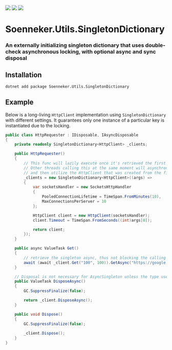 [![](https://img.shields.io/nuget/v/Soenneker.Utils.SingletonDictionary.svg?style=for-the-badge)](https://www.nuget.org/packages/Soenneker.Utils.SingletonDictionary/)
[![](https://img.shields.io/github/actions/workflow/status/soenneker/soenneker.utils.singletondictionary/publish-package.yml?style=for-the-badge)](https://github.com/soenneker/soenneker.utils.singletondictionary/actions/workflows/publish-package.yml)
[![](https://img.shields.io/nuget/dt/Soenneker.Utils.SingletonDictionary.svg?style=for-the-badge)](https://www.nuget.org/packages/Soenneker.Utils.SingletonDictionary/)

# ![]() Soenneker.Utils.SingletonDictionary
### An externally initializing singleton dictionary that uses double-check asynchronous locking, with optional async and sync disposal

## Installation

```
dotnet add package Soenneker.Utils.SingletonDictionary
```

## Example

Below is a long-living `HttpClient` implementation using `SingletonDictionary` with different settings. It guarantees only one instance of a particular key is instantiated due to the locking.

```csharp
public class HttpRequester : IDisposable, IAsyncDisposable
{
    private readonly SingletonDictionary<HttpClient> _clients;

    public HttpRequester()
    {
        // This func will lazily execute once it's retrieved the first time.
        // Other threads calling this at the same moment will asynchronously wait,
        // and then utilize the HttpClient that was created from the first caller.
        _clients = new SingletonDictionary<HttpClient>((args) =>
        {
            var socketsHandler = new SocketsHttpHandler
            {
                PooledConnectionLifetime = TimeSpan.FromMinutes(10),
                MaxConnectionsPerServer = 10
            };

            HttpClient client = new HttpClient(socketsHandler);
            client.Timeout = TimeSpan.FromSeconds((int)args[0]);

            return client;
        });
    }

    public async ValueTask Get()
    {
        // retrieve the singleton async, thus not blocking the calling thread
        await (await _client.Get("100", 100)).GetAsync("https://google.com");
    }

    // Disposal is not necessary for AsyncSingleton unless the type used is IDisposable/IAsyncDisposable
    public ValueTask DisposeAsync()
    {
        GC.SuppressFinalize(false);

        return _client.DisposeAsync();
    }

    public void Dispose()
    {
        GC.SuppressFinalize(false);
        
        _client.Dispose();
    }
}
```